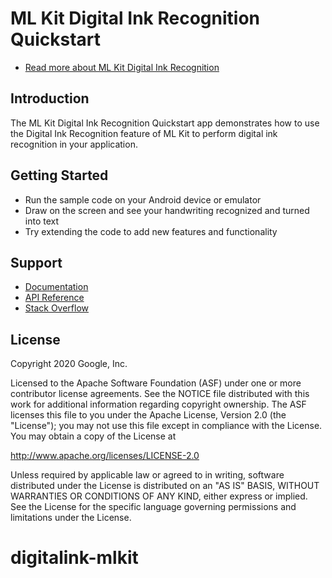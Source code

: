 # ML Kit Digital Ink Recognition Quickstart

- [Read more about ML Kit Digital Ink Recognition](https://developers.google.com/ml-kit/vision/digital-ink-recognition/android)

## Introduction

The ML Kit Digital Ink Recognition Quickstart app demonstrates how to use the
Digital Ink Recognition feature of ML Kit to perform digital ink recognition
in your application.

## Getting Started

* Run the sample code on your Android device or emulator
* Draw on the screen and see your handwriting recognized and turned into text
* Try extending the code to add new features and functionality

## Support

* [Documentation](https://developers.google.com/ml-kit/guides)
* [API Reference](https://developers.google.com/ml-kit/reference)
* [Stack Overflow](https://stackoverflow.com/questions/tagged/mlkit)

## License

Copyright 2020 Google, Inc.

Licensed to the Apache Software Foundation (ASF) under one or more contributor
license agreements.  See the NOTICE file distributed with this work for
additional information regarding copyright ownership.  The ASF licenses this
file to you under the Apache License, Version 2.0 (the "License"); you may not
use this file except in compliance with the License.  You may obtain a copy of
the License at

  http://www.apache.org/licenses/LICENSE-2.0

Unless required by applicable law or agreed to in writing, software
distributed under the License is distributed on an "AS IS" BASIS, WITHOUT
WARRANTIES OR CONDITIONS OF ANY KIND, either express or implied.  See the
License for the specific language governing permissions and limitations under
the License.
# digitalink-mlkit
